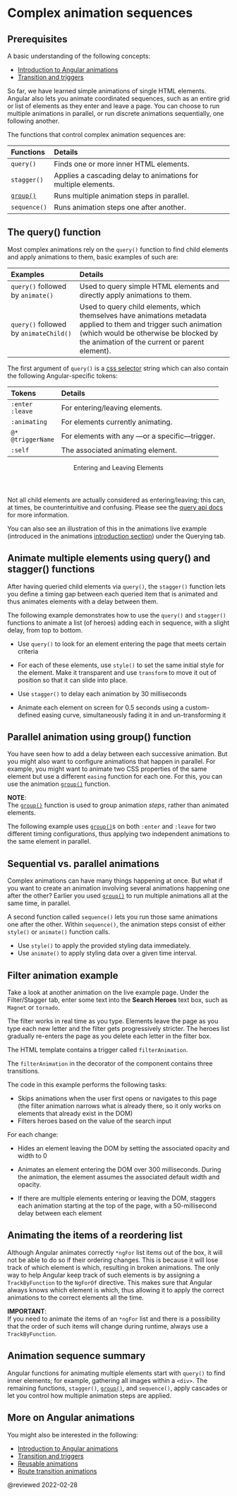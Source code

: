 # Complex animation sequences

## Prerequisites

A basic understanding of the following concepts:

*   [Introduction to Angular animations](guide/animations)
*   [Transition and triggers](guide/transition-and-triggers)

So far, we have learned simple animations of single HTML elements.
Angular also lets you animate coordinated sequences, such as an entire grid or list of elements as they enter and leave a page.
You can choose to run multiple animations in parallel, or run discrete animations sequentially, one following another.

The functions that control complex animation sequences are:

| Functions                         | Details |
|:---                               |:---     |
| `query()`                         | Finds one or more inner HTML elements. |
| `stagger()`                       | Applies a cascading delay to animations for multiple elements. |
| [`group()`](api/animations/group) | Runs multiple animation steps in parallel. |
| `sequence()`                      | Runs animation steps one after another. |

<a id="complex-sequence"></a>

## The query() function

Most complex animations rely on the `query()` function to find child elements and apply animations to them, basic examples of such are:

| Examples                               | Details |
|:---                                    |:---     |
| `query()` followed by `animate()`      | Used to query simple HTML elements and directly apply animations to them.                                                                                                                                     |
| `query()` followed by `animateChild()` | Used to query child elements, which themselves have animations metadata applied to them and trigger such animation \(which would be otherwise be blocked by the animation of the current or parent element\). |

The first argument of `query()` is a [css selector](https://developer.mozilla.org/docs/Web/CSS/CSS_Selectors) string which can also contain the following Angular-specific tokens:

| Tokens                     | Details |
|:---                        |:---     |
| `:enter` <br /> `:leave`   | For entering/leaving elements.                |
| `:animating`               | For elements currently animating.             |
| `@*` <br /> `@triggerName` | For elements with any —or a specific—trigger. |
| `:self`                    | The associated animating element.             |

<div class="callout is-helpful">

<header>Entering and Leaving Elements</header>

Not all child elements are actually considered as entering/leaving; this can, at times, be counterintuitive and confusing. Please see the [query api docs](api/animations/query#entering-and-leaving-elements) for more information.

You can also see an illustration of this in the animations live example \(introduced in the animations [introduction section](guide/animations#about-this-guide)\) under the Querying tab.

</div>

## Animate multiple elements using query() and stagger() functions

After having queried child elements via `query()`, the `stagger()` function lets you define a timing gap between each queried item that is animated and thus animates elements with a delay between them.

The following example demonstrates how to use the `query()` and `stagger()` functions to animate a list \(of heroes\) adding each in sequence, with a slight delay, from top to bottom.

*   Use `query()` to look for an element entering the page that meets certain criteria
*   For each of these elements, use `style()` to set the same initial style for the element.
    Make it transparent and use `transform` to move it out of position so that it can slide into place.

*   Use `stagger()` to delay each animation by 30 milliseconds
*   Animate each element on screen for 0.5 seconds using a custom-defined easing curve, simultaneously fading it in and un-transforming it

<code-example header="src/app/hero-list-page.component.ts" path="animations/src/app/hero-list-page.component.ts" region="page-animations"></code-example>

## Parallel animation using group() function

You have seen how to add a delay between each successive animation.
But you might also want to configure animations that happen in parallel.
For example, you might want to animate two CSS properties of the same element but use a different `easing` function for each one.
For this, you can use the animation [`group()`](api/animations/group) function.

<div class="alert is-helpful">

**NOTE**: <br />
The [`group()`](api/animations/group) function is used to group animation *steps*, rather than animated elements.

</div>

The following example uses [`group()`](api/animations/group)s on both `:enter` and `:leave` for two different timing configurations, thus applying two independent animations to the same element in parallel.

<code-example header="src/app/hero-list-groups.component.ts (excerpt)" path="animations/src/app/hero-list-groups.component.ts" region="animationdef"></code-example>

## Sequential vs. parallel animations

Complex animations can have many things happening at once.
But what if you want to create an animation involving several animations happening one after the other? Earlier you used [`group()`](api/animations/group) to run multiple animations all at the same time, in parallel.

A second function called `sequence()` lets you run those same animations one after the other.
Within `sequence()`, the animation steps consist of either `style()` or `animate()` function calls.

*   Use `style()` to apply the provided styling data immediately.
*   Use `animate()` to apply styling data over a given time interval.

## Filter animation example

Take a look at another animation on the live example page.
Under the Filter/Stagger tab, enter some text into the **Search Heroes** text box, such as `Magnet` or `tornado`.

The filter works in real time as you type.
Elements leave the page as you type each new letter and the filter gets progressively stricter.
The heroes list gradually re-enters the page as you delete each letter in the filter box.

The HTML template contains a trigger called `filterAnimation`.

<code-example header="src/app/hero-list-page.component.html" path="animations/src/app/hero-list-page.component.html" region="filter-animations"></code-example>

The `filterAnimation` in the decorator of the component contains three transitions.

<code-example header="src/app/hero-list-page.component.ts" path="animations/src/app/hero-list-page.component.ts" region="filter-animations"></code-example>

The code in this example performs the following tasks:

*   Skips animations when the user first opens or navigates to this page \(the filter animation narrows what is already there, so it only works on elements that already exist in the DOM\)
*   Filters heroes based on the value of the search input

For each change:

*   Hides an element leaving the DOM by setting the associated opacity and width to 0
*   Animates an element entering the DOM over 300 milliseconds.
    During the animation, the element assumes the associated default width and opacity.

*   If there are multiple elements entering or leaving the DOM, staggers each animation starting at the top of the page, with a 50-millisecond delay between each element

## Animating the items of a reordering list

Although Angular animates correctly `*ngFor` list items out of the box, it will not be able to do so if their ordering changes.
This is because it will lose track of which element is which, resulting in broken animations.
The only way to help Angular keep track of such elements is by assigning a `TrackByFunction` to the `NgForOf` directive.
This makes sure that Angular always knows which element is which, thus allowing it to apply the correct animations to the correct elements all the time.

<div class="alert is-important">

**IMPORTANT**: <br />
If you need to animate the items of an `*ngFor` list and there is a possibility that the order of such items will change during runtime, always use a `TrackByFunction`.

</div>

## Animation sequence summary

Angular functions for animating multiple elements start with `query()` to find inner elements; for example, gathering all images within a `<div>`.
The remaining functions, `stagger()`, [`group()`](api/animations/group), and `sequence()`, apply cascades or let you control how multiple animation steps are applied.

## More on Angular animations

You might also be interested in the following:

*   [Introduction to Angular animations](guide/animations)
*   [Transition and triggers](guide/transition-and-triggers)
*   [Reusable animations](guide/reusable-animations)
*   [Route transition animations](guide/route-animations)

<!-- links -->

<!-- external links -->

<!-- end links -->

@reviewed 2022-02-28
